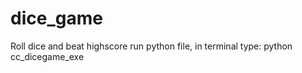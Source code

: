 # dice_game
 Roll dice and beat highscore
run python file, in terminal type:
python cc_dicegame_exe
